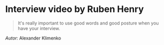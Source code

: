 # Interview video by Ruben Henry

> It's really important to use good words and good posture when you have your interview.

*Autor:*
Alexander Klimenko